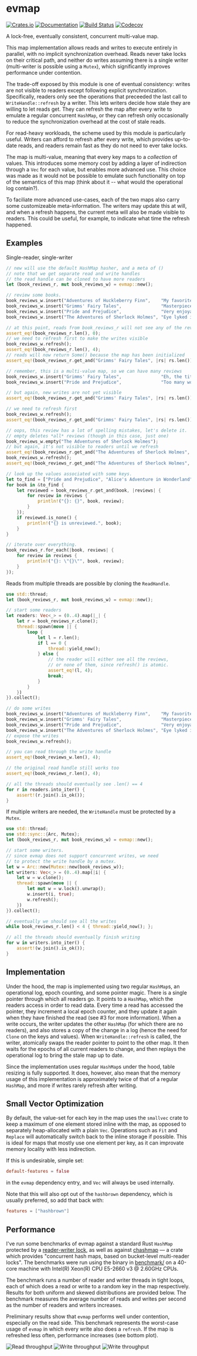 # evmap

[![Crates.io](https://img.shields.io/crates/v/evmap.svg)](https://crates.io/crates/evmap)
[![Documentation](https://docs.rs/evmap/badge.svg)](https://docs.rs/evmap/)
[![Build Status](https://travis-ci.org/jonhoo/rust-evmap.svg?branch=master)](https://travis-ci.org/jonhoo/rust-evmap)
[![Codecov](https://codecov.io/github/jonhoo/rust-evmap/coverage.svg?branch=master)](https://codecov.io/gh/jonhoo/rust-evmap)

A lock-free, eventually consistent, concurrent multi-value map.

This map implementation allows reads and writes to execute entirely in parallel, with no
implicit synchronization overhead. Reads never take locks on their critical path, and neither
do writes assuming there is a single writer (multi-writer is possible using a `Mutex`), which
significantly improves performance under contention.

The trade-off exposed by this module is one of eventual consistency: writes are not visible to
readers except following explicit synchronization. Specifically, readers only see the
operations that preceeded the last call to `WriteHandle::refresh` by a writer. This lets
writers decide how stale they are willing to let reads get. They can refresh the map after
every write to emulate a regular concurrent `HashMap`, or they can refresh only occasionally to
reduce the synchronization overhead at the cost of stale reads.

For read-heavy workloads, the scheme used by this module is particularly useful. Writers can
afford to refresh after every write, which provides up-to-date reads, and readers remain fast
as they do not need to ever take locks.

The map is multi-value, meaning that every key maps to a *collection* of values. This
introduces some memory cost by adding a layer of indirection through a `Vec` for each value,
but enables more advanced use. This choice was made as it would not be possible to emulate such
functionality on top of the semantics of this map (think about it -- what would the operational
log contain?).

To faciliate more advanced use-cases, each of the two maps also carry some customizeable
meta-information. The writers may update this at will, and when a refresh happens, the current
meta will also be made visible to readers. This could be useful, for example, to indicate what
time the refresh happened.

## Examples

Single-reader, single-writer

```rust
// new will use the default HashMap hasher, and a meta of ()
// note that we get separate read and write handles
// the read handle can be cloned to have more readers
let (book_reviews_r, mut book_reviews_w) = evmap::new();

// review some books.
book_reviews_w.insert("Adventures of Huckleberry Finn",    "My favorite book.");
book_reviews_w.insert("Grimms' Fairy Tales",               "Masterpiece.");
book_reviews_w.insert("Pride and Prejudice",               "Very enjoyable.");
book_reviews_w.insert("The Adventures of Sherlock Holmes", "Eye lyked it alot.");

// at this point, reads from book_reviews_r will not see any of the reviews!
assert_eq!(book_reviews_r.len(), 0);
// we need to refresh first to make the writes visible
book_reviews_w.refresh();
assert_eq!(book_reviews_r.len(), 4);
// reads will now return Some() because the map has been initialized
assert_eq!(book_reviews_r.get_and("Grimms' Fairy Tales", |rs| rs.len()), Some(1));

// remember, this is a multi-value map, so we can have many reviews
book_reviews_w.insert("Grimms' Fairy Tales",               "Eh, the title seemed weird.");
book_reviews_w.insert("Pride and Prejudice",               "Too many words.");

// but again, new writes are not yet visible
assert_eq!(book_reviews_r.get_and("Grimms' Fairy Tales", |rs| rs.len()), Some(1));

// we need to refresh first
book_reviews_w.refresh();
assert_eq!(book_reviews_r.get_and("Grimms' Fairy Tales", |rs| rs.len()), Some(2));

// oops, this review has a lot of spelling mistakes, let's delete it.
// empty deletes *all* reviews (though in this case, just one)
book_reviews_w.empty("The Adventures of Sherlock Holmes");
// but again, it's not visible to readers until we refresh
assert_eq!(book_reviews_r.get_and("The Adventures of Sherlock Holmes", |rs| rs.len()), Some(1));
book_reviews_w.refresh();
assert_eq!(book_reviews_r.get_and("The Adventures of Sherlock Holmes", |rs| rs.len()), None);

// look up the values associated with some keys.
let to_find = ["Pride and Prejudice", "Alice's Adventure in Wonderland"];
for book in &to_find {
    let reviewed = book_reviews_r.get_and(book, |reviews| {
        for review in reviews {
            println!("{}: {}", book, review);
        }
    });
    if reviewed.is_none() {
        println!("{} is unreviewed.", book);
    }
}

// iterate over everything.
book_reviews_r.for_each(|book, reviews| {
    for review in reviews {
        println!("{}: \"{}\"", book, review);
    }
});
```

Reads from multiple threads are possible by cloning the `ReadHandle`.

```rust
use std::thread;
let (book_reviews_r, mut book_reviews_w) = evmap::new();

// start some readers
let readers: Vec<_> = (0..4).map(|_| {
    let r = book_reviews_r.clone();
    thread::spawn(move || {
        loop {
            let l = r.len();
            if l == 0 {
                thread::yield_now();
            } else {
                // the reader will either see all the reviews,
                // or none of them, since refresh() is atomic.
                assert_eq!(l, 4);
                break;
            }
        }
    })
}).collect();

// do some writes
book_reviews_w.insert("Adventures of Huckleberry Finn",    "My favorite book.");
book_reviews_w.insert("Grimms' Fairy Tales",               "Masterpiece.");
book_reviews_w.insert("Pride and Prejudice",               "Very enjoyable.");
book_reviews_w.insert("The Adventures of Sherlock Holmes", "Eye lyked it alot.");
// expose the writes
book_reviews_w.refresh();

// you can read through the write handle
assert_eq!(book_reviews_w.len(), 4);

// the original read handle still works too
assert_eq!(book_reviews_r.len(), 4);

// all the threads should eventually see .len() == 4
for r in readers.into_iter() {
    assert!(r.join().is_ok());
}
```

If multiple writers are needed, the `WriteHandle` must be protected by a `Mutex`.

```rust
use std::thread;
use std::sync::{Arc, Mutex};
let (book_reviews_r, mut book_reviews_w) = evmap::new();

// start some writers.
// since evmap does not support concurrent writes, we need
// to protect the write handle by a mutex.
let w = Arc::new(Mutex::new(book_reviews_w));
let writers: Vec<_> = (0..4).map(|i| {
    let w = w.clone();
    thread::spawn(move || {
        let mut w = w.lock().unwrap();
        w.insert(i, true);
        w.refresh();
    })
}).collect();

// eventually we should see all the writes
while book_reviews_r.len() < 4 { thread::yield_now(); };

// all the threads should eventually finish writing
for w in writers.into_iter() {
    assert!(w.join().is_ok());
}
```

## Implementation

Under the hood, the map is implemented using two regular `HashMap`s, an operational log,
epoch counting, and some pointer magic. There is a single pointer through which all readers
go. It points to a `HashMap`, which the readers access in order to read data. Every time a read
has accessed the pointer, they increment a local epoch counter, and they update it again when
they have finished the read (see #3 for more information). When a write occurs, the writer
updates the other `HashMap` (for which there are no readers), and also stores a copy of the
change in a log (hence the need for `Clone` on the keys and values). When
`WriteHandle::refresh` is called, the writer, atomically swaps the reader pointer to point to
the other map. It then waits for the epochs of all current readers to change, and then replays
the operational log to bring the stale map up to date.

Since the implementation uses regular `HashMap`s under the hood, table resizing is fully
supported. It does, however, also mean that the memory usage of this implementation is
approximately twice of that of a regular `HashMap`, and more if writes rarely refresh after
writing.

## Small Vector Optimization

By default, the value-set for each key in the map uses the `smallvec` crate to keep a
maximum of one element stored inline with the map, as opposed to separately heap-allocated
with a plain `Vec`. Operations such as `Fit` and `Replace` will automatically switch
back to the inline storage if possible. This is ideal for maps that mostly use one
element per key, as it can improvate memory locality with less indirection.

If this is undesirable, simple set:

```toml
default-features = false
```

in the `evmap` dependency entry, and `Vec` will always be used internally.

Note that this will also opt out of the `hashbrown` dependency, which is usually preferred,
so add that back with:

```toml
features = ["hashbrown"]
```


## Performance

I've run some benchmarks of evmap against a standard Rust `HashMap` protected
by a [reader-writer
lock](https://doc.rust-lang.org/std/sync/struct.RwLock.html), as well as
against [chashmap](https://crates.io/crates/chashmap) — a crate which provides
"concurrent hash maps, based on bucket-level multi-reader locks". The
benchmarks were run using the binary in [benchmark/](benchmark/src/main.rs) on
a 40-core machine with Intel(R) Xeon(R) CPU E5-2660 v3 @ 2.60GHz CPUs.

The benchmark runs a number of reader and writer threads in tight loops, each
of which does a read or write to a random key in the map respectively. Results
for both uniform and skewed distributions are provided below. The benchmark
measures the average number of reads and writes per second as the number of
readers and writers increases.

Preliminary results show that `evmap` performs well under contention,
especially on the read side. This benchmark represents the worst-case usage of
`evmap` in which every write also does a `refresh`. If the map is refreshed
less often, performance increases (see bottom plot).

![Read throughput](benchmark/read-throughput.png)
![Write throughput](benchmark/write-throughput.png)
![Write throughput](benchmark/write-with-refresh.png)
